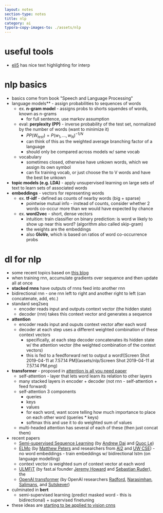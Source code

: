 ```yaml
---
layout: notes
section-type: notes
title: nlp
category: ai
typora-copy-images-to: ./assets/nlp
---
```


# useful tools

- [eli5](https://eli5.readthedocs.io/en/latest/libraries/sklearn.html#library-scikit-learn) has nice text highlighting for interp

# nlp basics

- basics come from book "Speech and Language Processing"
- language models** - assign probabilities to sequences of words
  - ex. **n-gram model** - assigns probs to shorts squendes of words, known as n-grams
    - for full sentence, use markov assumption
  - eval: **perplexity (PP)** - inverse probability of the test set, normalized by the number of words (want to minimize it)
    - $PP(W_{test}) = P(w_1, ..., w_N)^{-1/N}$
    - can think of this as the weighted average branching factor of a language
    - should only be compared across models w/ same vocab
  - vocabulary
    - sometimes closed, otherwise have unkown words, which we assign its own symbol
    - can fix training vocab, or just choose the to V words and have the best be unkown
- **topic models (e.g. LDA)** - apply unsupervised learning on large sets of text to learn sets of associated words
- **embeddings** - vectors for representing words
  - ex. **tf-idf** - defined as counts of nearby words (big + sparse)
    - pointwise mutual info - instead of counts, consider whether 2 words co-occur more than we would have expected by chance
  - ex. **word2vec** - short, dense vectors
    - intuition: train classifier on binary prediction: is word w likely to show up near this word? (algorithm also called skip-gram)
    - the weights are the embeddings
    - also **GloVe**, which is based on ratios of word co-occurrence probs

# dl for nlp

- some recent topics based on [this blog](http://jalammar.github.io/)
- when training rnn, accumulate gradients over sequence and then update all at once
- **stacked rnns** have outputs of rnns feed into another rnn
- bidirectional rnn - one rnn left to right and another right to left (can concatenate, add, etc.)
- standard seq2seq
  - encoder reads input and outputs context vector (the hidden state)
  - decoder (rnn) takes this context vector and generates a sequence
- **attention**
  - encoder reads input and ouputs context vector after each word
  - decoder at each step uses a different weighted combination of these context vectors
    - specifically, at each step decoder concatenates its hidden state w/ the attention vector (the weighted combination of the context vectors)
    - this is fed to a feedforward net to output a word![Screen Shot 2019-04-11 at 7.57.14 PM](assets/nlp/Screen Shot 2019-04-11 at 7.57.14 PM.png)
- **transformer** - proposed in [attention is all you need paper](<https://arxiv.org/abs/1706.03762>)
  - self-attention - layer that lets word learn its relation to other layers
  - many stacked layers in encoder + decoder (not rnn - self-attention + feed forward)
  - self-attention 3 components
    - queries
    - keys
    - values
    - for each word, want score telling how much importance to place on each other word (queries * keys)
    - softmax this and use it to do weighted sum of values
  - multi-headed attention has several of each of these (then just concat them)
- recent papers
  - [Semi-supervised Sequence Learning](https://arxiv.org/abs/1511.01432) (by [Andrew Dai](https://twitter.com/iamandrewdai) and [Quoc Le](https://twitter.com/quocleix))
  -  [ELMo](https://arxiv.org/abs/1802.05365) (by [Matthew Peters](https://twitter.com/mattthemathman) and researchers from [AI2](https://allenai.org/) and [UW CSE](https://www.engr.washington.edu/about/bldgs/cse)) - no word embeddings - train embeddings w/ bidirectional lstm (on language modelling)
    - context vector is weighted sum of context vector at each word
  - [ULMFiT](https://arxiv.org/abs/1801.06146) (by fast.ai founder [Jeremy Howard](https://twitter.com/jeremyphoward) and [Sebastian Ruder](https://twitter.com/seb_ruder)), the
  - [OpenAI transformer](https://s3-us-west-2.amazonaws.com/openai-assets/research-covers/language-unsupervised/language_understanding_paper.pdf) (by OpenAI researchers [Radford](https://twitter.com/alecrad), [Narasimhan](https://twitter.com/karthik_r_n), [Salimans](https://twitter.com/timsalimans), and [Sutskever](https://twitter.com/ilyasut))
- culminated in **bert**
  - semi-supervised learning (predict masked word - this is bidirectional) + supervised finetuning
- these ideas are [starting to be applied to vision cnns](https://arxiv.org/abs/1904.09925)